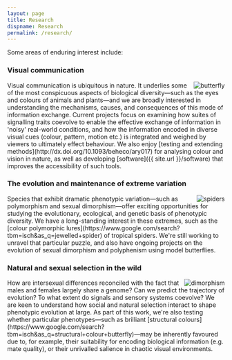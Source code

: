 ```yaml
---
layout: page
title: Research
dispname: Research
permalink: /research/
---
```


Some areas of enduring interest include: 

### Visual communication

<img src="{{ site.baseurl }}/assets/blog/res1.png" title="butterfly" class="profile" style="float:right;">
Visual communication is ubiquitous in nature. It underlies some of the most conspicuous aspects of biological diversity—such as the eyes and colours of animals and plants—and we are broadly interested in understanding the mechanisms, causes, and consequences of this mode of information exchange. Current projects focus on examining how suites of signalling traits coevolve to enable the effective exchange of information in 'noisy' real-world conditions, and how the information encoded in diverse visual cues (colour, pattern, motion etc.) is integrated and weighed by viewers to ultimately effect behaviour. We also enjoy [testing and extending methods](http://dx.doi.org/10.1093/beheco/ary017) for analysing colour and vision in nature, as well as developing [software]({{ site.url }}/software) that improves the accessibility of such tools. 

### The evolution and maintenance of extreme variation

<img src="{{ site.baseurl }}/assets/blog/res2.png" title="spiders" class="profile" style="float:right;">
Species that exhibit dramatic phenotypic variation—such as polymorphism and sexual dimorphism—offer exciting opportunities for studying the evolutionary, ecological, and genetic basis of phenotypic diversity. We have a long-standing interest in these extremes, such as the [colour polymorphic lures](https://www.google.com/search?tbm=isch&as_q=jewelled+spider) of tropical spiders. We're still working to unravel that particular puzzle, and also have ongoing projects on the evolution of sexual dimorphism and polyphenism using model butterflies.

### Natural and sexual selection in the wild

<img src="{{ site.baseurl }}/assets/blog/res3.png" title="dimorphism" class="profile" style="float:right;">
How are intersexual differences reconciled with the fact that males and females largely share a genome? Can we predict the trajectory of evolution? To what extent do signals and sensory systems coevolve? We are keen to understand how social and natural selection interact to shape phenotypic evolution at large. As part of this work, we're also testing whether particular phenotypes—such as brilliant [structural colours](https://www.google.com/search?tbm=isch&as_q=structural+colour+butterfly)—may be inherently favoured due to, for example, their suitability for encoding biological information (e.g. mate quality), or their unrivalled salience in chaotic visual environments.    
